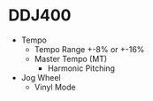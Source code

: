 # DDJ400

- Tempo
  - Tempo Range +-8% or +-16%
  - Master Tempo (MT)
    - Harmonic Pitching
- Jog Wheel
  - Vinyl Mode
